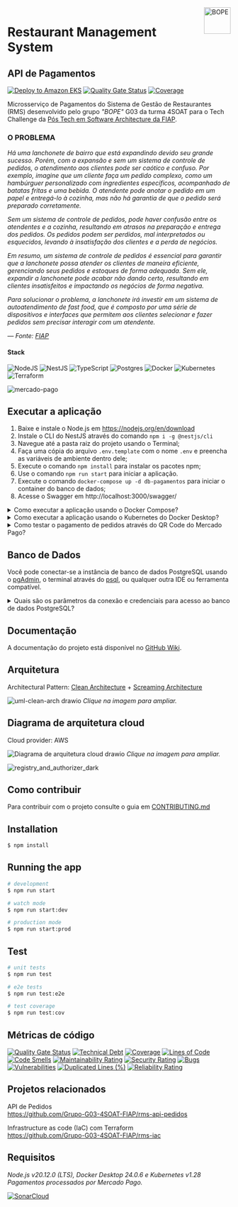 <img src="https://github.com/Grupo-G03-4SOAT-FIAP/rms-backend/raw/main/docs/img/bope-faca-na-carveira-knife-skull-logo.png" alt="BOPE" title="BOPE" align="right" height="60" />

# Restaurant Management System
## API de Pagamentos

[![Deploy to Amazon EKS](https://github.com/Grupo-G03-4SOAT-FIAP/rms-api-pagamentos/actions/workflows/deploy.yml/badge.svg)](https://github.com/Grupo-G03-4SOAT-FIAP/rms-api-pagamentos/actions/workflows/deploy.yml)
[![Quality Gate Status](https://sonarcloud.io/api/project_badges/measure?project=Grupo-G03-4SOAT-FIAP_rms-api-pagamentos&metric=alert_status)](https://sonarcloud.io/summary/new_code?id=Grupo-G03-4SOAT-FIAP_rms-api-pagamentos)
[![Coverage](https://sonarcloud.io/api/project_badges/measure?project=Grupo-G03-4SOAT-FIAP_rms-api-pagamentos&metric=coverage)](https://sonarcloud.io/summary/new_code?id=Grupo-G03-4SOAT-FIAP_rms-api-pagamentos)

Microsserviço de Pagamentos do Sistema de Gestão de Restaurantes (RMS) desenvolvido pelo grupo *"BOPE"* G03 da turma 4SOAT para o Tech Challenge da [Pós Tech em Software Architecture da FIAP](https://postech.fiap.com.br/curso/software-architecture/).

### O PROBLEMA

*Há uma lanchonete de bairro que está expandindo devido seu grande sucesso. Porém, com a expansão e sem um sistema de controle de pedidos, o atendimento aos clientes pode ser caótico e confuso. Por exemplo, imagine que um cliente faça um pedido complexo, como um hambúrguer personalizado com ingredientes específicos, acompanhado de batatas fritas e uma bebida. O atendente pode anotar o pedido em um papel e entregá-lo à cozinha, mas não há garantia de que o pedido será preparado corretamente.*

*Sem um sistema de controle de pedidos, pode haver confusão entre os atendentes e a cozinha, resultando em atrasos na preparação e entrega dos pedidos. Os pedidos podem ser perdidos, mal interpretados ou esquecidos, levando à insatisfação dos clientes e a perda de negócios.*

*Em resumo, um sistema de controle de pedidos é essencial para garantir que a lanchonete possa atender os clientes de maneira eficiente, gerenciando seus pedidos e estoques de forma adequada. Sem ele, expandir a lanchonete pode acabar não dando certo, resultando em clientes insatisfeitos e impactando os negócios de forma negativa.*

*Para solucionar o problema, a lanchonete irá investir em um sistema de autoatendimento de fast food, que é composto por uma série de dispositivos e interfaces que permitem aos clientes selecionar e fazer pedidos sem precisar interagir com um atendente.*

*— Fonte: [FIAP](https://www.fiap.com.br/)*

#### Stack

![NodeJS](https://img.shields.io/badge/node.js-6DA55F?style=for-the-badge&logo=node.js&logoColor=white)
![NestJS](https://img.shields.io/badge/nestjs-%23E0234E.svg?style=for-the-badge&logo=nestjs&logoColor=white)
![TypeScript](https://img.shields.io/badge/typescript-%23007ACC.svg?style=for-the-badge&logo=typescript&logoColor=white)
![Postgres](https://img.shields.io/badge/postgres-%23316192.svg?style=for-the-badge&logo=postgresql&logoColor=white)
![Docker](https://img.shields.io/badge/docker-%230db7ed.svg?style=for-the-badge&logo=docker&logoColor=white)
![Kubernetes](https://img.shields.io/badge/kubernetes-%23326ce5.svg?style=for-the-badge&logo=kubernetes&logoColor=white)
![Terraform](https://img.shields.io/badge/terraform-%235835CC.svg?style=for-the-badge&logo=terraform&logoColor=white)

![mercado-pago](https://github.com/Grupo-G03-4SOAT-FIAP/rms-api-monolito/assets/5115895/ad2f673e-ba14-4824-b2dd-24dbbce72bf3)

## Executar a aplicação

1. Baixe e instale o Node.js em https://nodejs.org/en/download
2. Instale o CLI do NestJS através do comando `npm i -g @nestjs/cli`
3. Navegue até a pasta raiz do projeto usando o Terminal;
4. Faça uma cópia do arquivo `.env.template` com o nome `.env` e preencha as variáveis de ambiente dentro dele;
5. Execute o comando `npm install` para instalar os pacotes npm;
6. Use o comando `npm run start` para iniciar a aplicação.
7. Execute o comando `docker-compose up -d db-pagamentos` para iniciar o container do banco de dados;
8. Acesse o Swagger em http://localhost:3000/swagger/

<details>

<summary>Como executar a aplicação usando o Docker Compose?</summary>

## Executar a aplicação usando o Docker Compose

1. Clone este repositório;
2. Navegue até a pasta raiz do projeto usando o Terminal;
3. Faça uma cópia do arquivo `.env.template` com o nome `.env` e preencha as variáveis de ambiente dentro dele;
4. Execute o comando `docker-compose up`
5. Acesse o Swagger em http://localhost:3000/swagger/

</details>

<details>

<summary>Como executar a aplicação usando o Kubernetes do Docker Desktop?</summary>

## Executar a aplicação usando o Kubernetes do Docker Desktop

1. Clone este repositório;
2. Navegue até a pasta raiz do projeto usando o Terminal;
3. Use o comando `docker build -t rms-api-pagamentos:latest .` para gerar a imagem de container da aplicação;
4. Use o comando `kubectl apply -f k8s/development/postgres/namespace.yaml -f k8s/development/postgres/pvc-pv.yaml -f k8s/development/postgres/config.yaml -f k8s/development/postgres/secrets.yaml -f k8s/development/postgres/deployment.yaml -f k8s/development/postgres/service.yaml` para fazer deploy do banco de dados;
5. Use o comando `kubectl apply -f k8s/development/bff/namespace.yaml -f k8s/development/bff/config.yaml -f k8s/development/bff/secrets.yaml -f k8s/development/bff/deployment.yaml -f k8s/development/bff/service.yaml -f k8s/development/bff/hpa.yaml` para fazer deploy da aplicação;
6. Acesse o Swagger em http://localhost:3000/swagger/

> Para remover a aplicação do Kubernetes, use o comando `kubectl delete namespace rms`

#### Sobre os Secrets do Kubernetes

Em seu ambiente de desenvolvimento, por questão de segurança, abra os arquivos `/k8s/development/postgres/secrets.yaml` e `/k8s/development/bff/secrets.yaml` na pasta `/k8s/development` e preencha os valores sensíveis manualmente.

> No ambiente de produção os Secrets do Kubernetes são gerenciados pelo AWS Secrets Manager.

Para mais informações visite a página [Boas práticas para secrets do Kubernetes](https://kubernetes.io/docs/concepts/security/secrets-good-practices/#avoid-sharing-secret-manifests).

</details>

<details>

<summary>Como testar o pagamento de pedidos através do QR Code do Mercado Pago?</summary>

## Instruções para testar o pagamento de pedidos através do QR Code do Mercado Pago

Para testar o pagamento de pedidos usando o QR Code do Mercado Pago você vai precisar criar uma Aplicação no [portal do Mercado Pago Developers](https://www.mercadopago.com.br/developers/pt).

1. Siga as instruções na página [Pré-requisitos](https://www.mercadopago.com.br/developers/pt/docs/qr-code/pre-requisites) no Mercado Pago Developers;
2. Após criar as contas de teste do `Vendedor` e do `Comprador`, abra uma janela anônima (Ctrl + Shift + P) no navegador e faça login no [portal do Mercado Pago Developers](https://www.mercadopago.com.br/developers/pt) **usando o usuário e senha da conta de teste do Vendedor**;
3. Após fazer login no portal do Mercado Pago Developers usando o usuário e senha da conta de teste do **Vendedor**, crie uma aplicação de testes **dento da conta de testes do Vendedor**.
4. Anote o `User ID` que aparece em baixo de "Detalhes da aplicação" na página inicial da aplicação de testes dentro da conta de testes do Vendedor;
5. Clique em "Credenciais de teste" no menu do lado esquerdo da tela e anote o `Access Token` da aplicação de testes;
6. Usando o [Postman](https://www.postman.com/), cadastre uma **Loja** conforme instruções na página [Criar loja](https://www.mercadopago.com.br/developers/pt/reference/stores/_users_user_id_stores/post). Anote o `id` da Loja que você cadastrou;
7. Usando o [Postman](https://www.postman.com/), cadastre um **Caixa** conforme instruções na página [Criar caixa](https://www.mercadopago.com.br/developers/pt/reference/pos/_pos/post). Anote o `external_id` do Caixa que você cadastrou;
8. Preencha as variáveis de ambiente no arquivo `.env` com o `User ID` e `Access Token` da aplicação de testes e com o `id` da Loja e o `external_id` do Caixa que você de cadastrou anteriormente através da API do Mercado Pago;
9. Ative a feature flag `ENABLE_MERCADOPAGO=true` no arquivo `.env`
10. Execute a aplicação.

</details>

## Banco de Dados

Você pode conectar-se a instância de banco de dados PostgreSQL usando o [pgAdmin](https://www.pgadmin.org/download/), o terminal através do [psql](https://www.postgresql.org/download/), ou qualquer outra IDE ou ferramenta compatível.

<details>

<summary>Quais são os parâmetros da conexão e credenciais para acesso ao banco de dados PostgreSQL?</summary>

<br>

> Host: localhost\
> Porta: 5432 (padrão)\
> Usuário: pguser\
> Senha: pgpwd\
> DB name: rms

</details>

## Documentação

A documentação do projeto está disponível no [GitHub Wiki](https://github.com/Grupo-G03-4SOAT-FIAP/rms-backend/wiki).

## Arquitetura

Architectural Pattern: [Clean Architecture](https://blog.cleancoder.com/uncle-bob/2012/08/13/the-clean-architecture.html) + [Screaming Architecture](https://blog.cleancoder.com/uncle-bob/2011/09/30/Screaming-Architecture.html)

![uml-clean-arch drawio](https://github.com/Grupo-G03-4SOAT-FIAP/rms-api-monolito/assets/5115895/c19b37cb-5d1a-4328-8611-f9321a95e068)
*Clique na imagem para ampliar.*

## Diagrama de arquitetura cloud

Cloud provider: AWS

![Diagrama de arquitetura cloud drawio](https://github.com/Grupo-G03-4SOAT-FIAP/rms-api-monolito/assets/5115895/7cf5b858-5c7e-47d6-9def-2cda7e470134)
*Clique na imagem para ampliar.*

![registry_and_authorizer_dark](https://github.com/Grupo-G03-4SOAT-FIAP/rms-api-monolito/assets/5115895/51c34341-099e-4395-a2a9-acdb62cc6c71)

## Como contribuir

Para contribuir com o projeto consulte o guia em [CONTRIBUTING.md](CONTRIBUTING.md)

## Installation

```bash
$ npm install
```

## Running the app

```bash
# development
$ npm run start

# watch mode
$ npm run start:dev

# production mode
$ npm run start:prod
```

## Test

```bash
# unit tests
$ npm run test

# e2e tests
$ npm run test:e2e

# test coverage
$ npm run test:cov
```

## Métricas de código

[![Quality Gate Status](https://sonarcloud.io/api/project_badges/measure?project=Grupo-G03-4SOAT-FIAP_rms-api-pagamentos&metric=alert_status)](https://sonarcloud.io/summary/new_code?id=Grupo-G03-4SOAT-FIAP_rms-api-pagamentos)
[![Technical Debt](https://sonarcloud.io/api/project_badges/measure?project=Grupo-G03-4SOAT-FIAP_rms-api-pagamentos&metric=sqale_index)](https://sonarcloud.io/summary/new_code?id=Grupo-G03-4SOAT-FIAP_rms-api-pagamentos)
[![Coverage](https://sonarcloud.io/api/project_badges/measure?project=Grupo-G03-4SOAT-FIAP_rms-api-pagamentos&metric=coverage)](https://sonarcloud.io/summary/new_code?id=Grupo-G03-4SOAT-FIAP_rms-api-pagamentos)
[![Lines of Code](https://sonarcloud.io/api/project_badges/measure?project=Grupo-G03-4SOAT-FIAP_rms-api-pagamentos&metric=ncloc)](https://sonarcloud.io/summary/new_code?id=Grupo-G03-4SOAT-FIAP_rms-api-pagamentos)
[![Code Smells](https://sonarcloud.io/api/project_badges/measure?project=Grupo-G03-4SOAT-FIAP_rms-api-pagamentos&metric=code_smells)](https://sonarcloud.io/summary/new_code?id=Grupo-G03-4SOAT-FIAP_rms-api-pagamentos)
[![Maintainability Rating](https://sonarcloud.io/api/project_badges/measure?project=Grupo-G03-4SOAT-FIAP_rms-api-pagamentos&metric=sqale_rating)](https://sonarcloud.io/summary/new_code?id=Grupo-G03-4SOAT-FIAP_rms-api-pagamentos)
[![Security Rating](https://sonarcloud.io/api/project_badges/measure?project=Grupo-G03-4SOAT-FIAP_rms-api-pagamentos&metric=security_rating)](https://sonarcloud.io/summary/new_code?id=Grupo-G03-4SOAT-FIAP_rms-api-pagamentos)
[![Bugs](https://sonarcloud.io/api/project_badges/measure?project=Grupo-G03-4SOAT-FIAP_rms-api-pagamentos&metric=bugs)](https://sonarcloud.io/summary/new_code?id=Grupo-G03-4SOAT-FIAP_rms-api-pagamentos)
[![Vulnerabilities](https://sonarcloud.io/api/project_badges/measure?project=Grupo-G03-4SOAT-FIAP_rms-api-pagamentos&metric=vulnerabilities)](https://sonarcloud.io/summary/new_code?id=Grupo-G03-4SOAT-FIAP_rms-api-pagamentos)
[![Duplicated Lines (%)](https://sonarcloud.io/api/project_badges/measure?project=Grupo-G03-4SOAT-FIAP_rms-api-pagamentos&metric=duplicated_lines_density)](https://sonarcloud.io/summary/new_code?id=Grupo-G03-4SOAT-FIAP_rms-api-pagamentos)
[![Reliability Rating](https://sonarcloud.io/api/project_badges/measure?project=Grupo-G03-4SOAT-FIAP_rms-api-pagamentos&metric=reliability_rating)](https://sonarcloud.io/summary/new_code?id=Grupo-G03-4SOAT-FIAP_rms-api-pagamentos)

## Projetos relacionados

API de Pedidos\
https://github.com/Grupo-G03-4SOAT-FIAP/rms-api-pedidos

Infrastructure as code (IaC) com Terraform\
https://github.com/Grupo-G03-4SOAT-FIAP/rms-iac

## Requisitos

*Node.js v20.12.0 (LTS), Docker Desktop 24.0.6 e Kubernetes v1.28*\
*Pagamentos processados por Mercado Pago.*

[![SonarCloud](https://sonarcloud.io/images/project_badges/sonarcloud-white.svg)](https://sonarcloud.io/summary/new_code?id=Grupo-G03-4SOAT-FIAP_rms-api-pagamentos)
